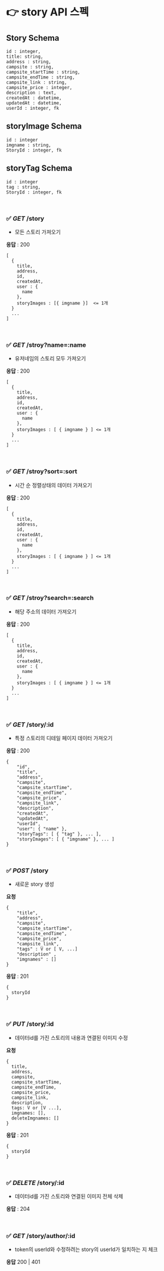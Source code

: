 # 👉 story API 스펙

## Story Schema

```
id : integer,
title: string,
address : string,
campsite : string,
campsite_startTime : string,
campsite_endTime : string,
campsite_link : string,
campsite_price : integer,
description : text,
createdAt : datetime,
updatedAt : datetime,
userId : integer, fk
```

## storyImage Schema

```
id : integer
imgname : string,
StoryId : integer, fk
```

## storyTag Schema

```
id : integer
tag : string,
StoryId : integer, fk
```

<br>

### ✅ _GET_ /story

- 모든 스토리 가져오기

**응답** : 200

```
[
  {
    title,
    address,
    id,
    createdAt,
    user : {
      name
    },
    storyImages : [{ imgname }]  <= 1개
  }
  ...
]
```

<br>

### ✅ _GET_ /stroy?name=:name

- 유저네임의 스토리 모두 가져오기

**응답** : 200

```
[
  {
    title,
    address,
    id,
    createdAt,
    user : {
      name
    },
    storyImages : [ { imgname } ] <= 1개
  }
  ...
]
```

<br>

### ✅ _GET_ /stroy?sort=:sort

- 시간 순 정렬상태의 데이터 가져오기

**응답** : 200

```
[
  {
    title,
    address,
    id,
    createdAt,
    user : {
      name
    },
    storyImages : [ { imgname } ] <= 1개
  }
  ...
]
```

<br>

### ✅ _GET_ /stroy?search=:search

- 해당 주소의 데이터 가져오기

**응답** : 200

```
[
  {
    title,
    address,
    id,
    createdAt,
    user : {
      name
    },
    storyImages : [ { imgname } ] <= 1개
  }
  ...
]
```

<br>

### ✅ _GET_ /story/:id

- 특정 스토리의 디테일 페이지 데이터 가져오기

**응답** : 200

```
{
    "id",
    "title",
    "address",
    "campsite",
    "campsite_startTime",
    "campsite_endTime",
    "campsite_price",
    "campsite_link",
    "description",
    "createdAt",
    "updatedAt",
    "userId",
    "user": { "name" },
    "storyTags": [ { "tag" }, ... ],
    "storyImages": [ { "imgname" }, ... ]
}
```

<br>

### ✅ _POST_ /story

- 새로운 story 생성

**요청**

```
{
    "title",
    "address",
    "campsite",
    "campsite_startTime",
    "campsite_endTime",
    "campsite_price",
    "campsite_link",
    "tags" : V or [ V, ...]
    "description" ,
    "imgnames" : []
}
```

**응답** : 201

```
{
  storyId
}
```

<br>

### ✅ _PUT_ /story/:id

- 데이터id를 가진 스토리의 내용과 연결된 이미지 수정

**요청**

```
{
  title,
  address,
  campsite,
  campsite_startTime,
  campsite_endTime,
  campsite_price,
  campsite_link,
  description,
  tags: V or [V ...],
  imgnames: [],
  deleteImgnames: []
}
```

**응답** : 201

```
{
  storyId
}
```

<br>

### ✅ _DELETE_ /story/:id

- 데이터id를 가진 스토리와 연결된 이미지 전체 삭제

**응답** : 204

<br>

### ✅ _GET_ /story/author/:id

- token의 userId와 수정하려는 story의 userId가 일치하는 지 체크

**응답**
200 | 401

<br>
